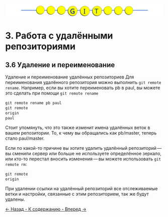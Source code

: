 ![Gitmanul_logo](/G_logo_2.svg)
# 3. Работа с удалёнными репозиториями

## 3.6 Удаление и переименование

Удаление и переименование удалённых репозиториев
Для переименования удалённого репозитория можно выполнить <code>git remote rename</code>. Например, если вы хотите переименовать pb в paul, вы можете это сделать при помощи <code>git remote rename</code>

```
git remote rename pb paul
git remote
origin
paul
```
Стоит упомянуть, что это также изменит имена удалённых веток в вашем репозитории. То, к чему вы обращались как pb/master, теперь стало paul/master.

Если по какой-то причине вы хотите удалить удалённый репозиторий — вы сменили сервер или больше не используете определённое зеркало, или кто-то перестал вносить изменения — вы можете использовать <code>git remote rm</code>:

```git remote remove paul
git remote
origin
```
При удалении ссылки на удалённый репозиторий все отслеживаемые ветки и настройки, связанные с этим репозиторием, так же будут удалены.

[ <- Назад ](/3.5.md)[ - К содержанию - ](/readme.md)[ Вперед -> ](/end.md)